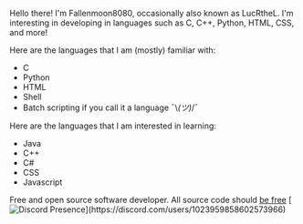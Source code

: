 Hello there! I'm Fallenmoon8080, occasionally also known as LucRtheL.
I'm interesting in developing in languages such as C, C++, Python, HTML, CSS, and more!

Here are the languages that I am (mostly) familiar with:
- C
- Python
- HTML
- Shell
- Batch scripting if you call it a language ¯\\_(ツ)_/¯

Here are the languages that I am interested in learning:
- Java
- C++
- C#
- CSS
- Javascript

Free and open source software developer. All source code should [be free](https://www.gnu.org/philosophy/shouldbefree.en.html)
[![Discord Presence](https://lanyard.cnrad.dev/api/1023959858602573966?idleMessage=Maxxin'%20and%20relaxin')](https://discord.com/users/1023959858602573966)
